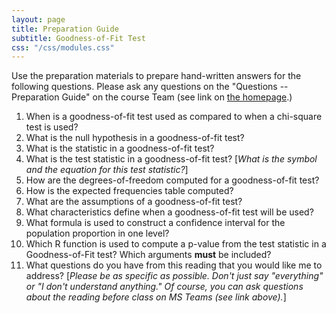 ```yaml
---
layout: page
title: Preparation Guide
subtitle: Goodness-of-Fit Test
css: "/css/modules.css"
---
```


<div class="alert alert-warning">
Use the preparation materials to prepare hand-written answers for the following questions. Please ask any questions on the "Questions -- Preparation Guide" on the course Team (see link on <a href="../../">the homepage</a>.)
</div>

1. When is a goodness-of-fit test used as compared to when a chi-square test is used?
1. What is the null hypothesis in a goodness-of-fit test?
1. What is the statistic in a goodness-of-fit test?
1. What is the test statistic in a goodness-of-fit test? [*What is the symbol and the equation for this test statistic?*]
1. How are the degrees-of-freedom computed for a goodness-of-fit test?
1. How is the expected frequencies table computed?
1. What are the assumptions of a goodness-of-fit test?
1. What characteristics define when a goodness-of-fit test will be used?
1. What formula is used to construct a confidence interval for the population proportion in one level?
1. Which R function is used to compute a p-value from the test statistic in a Goodness-of-Fit test? Which arguments **must** be included?
1. What questions do you have from this reading that you would like me to address? [*Please be as specific as possible. Don't just say "everything" or "I don't understand anything." Of course, you can ask questions about the reading before class on MS Teams (see link above).*]

